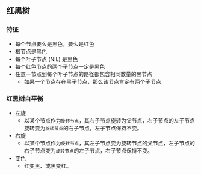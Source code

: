 
## 红黑树

### 特征
- 每个节点要么是黑色，要么是红色
- 根节点是黑色
- 每个叶子节点 (NIL) 是黑色
- 每个红色节点的两个子节点一定是黑色
- 任意一节点到每个叶子节点的路径都包含相同数量的黑节点
    - 如果一个节点存在黑子节点，那么该节点肯定有两个子节点

### 红黑树自平衡
- 左旋
    - 以某个节点作为`旋转节点`，其右子节点旋转为父节点，右子节点的左子节点旋转变为`旋转节点`的右子节点，左子节点保持不变。
- 右旋
    - 以某个节点作为`旋转节点`，其左子节点变为旋转节点的父节点，左子节点的右子节点变为`旋转节点`的左子节点，右子节点保持不变。
- 变色
    - 红变黑、或黑变红。